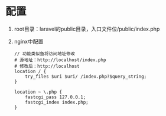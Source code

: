 # 配置

1. root目录：laravel的public目录，入口文件位/public/index.php

2. nginx中配置

   ``` nginx
   // 功能类似鱼将访问地址修改
   # 源地址：http://localhost/index.php
   # 修改后：http://localhost
   location / {
       try_files $uri $uri/ /index.php?$query_string;
   }
   
   location ~ \.php {
       fastcgi_pass 127.0.0.1;
       fastcgi_index index.php;
   }
   ```

   